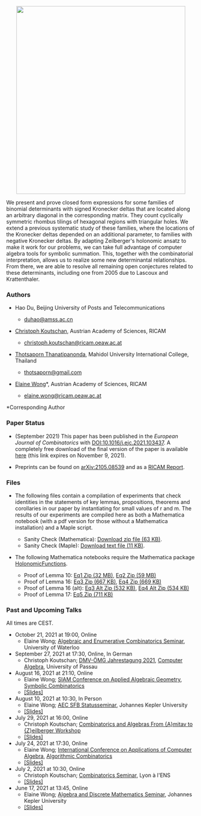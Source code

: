 <p align="center">
<img src="https://wongey.github.io/binom-det/hexagon_5788_withpaths_nobkgrd.png" width="450" height="500">
 </p>
 
We present and prove closed form expressions for some families of binomial determinants with signed Kronecker deltas that are located along an arbitrary diagonal in the corresponding matrix. They count cyclically symmetric rhombus tilings of hexagonal regions with triangular holes. We extend a previous systematic study of these families, where the locations of the Kronecker deltas depended on an additional parameter, to families with negative Kronecker deltas. By adapting Zeilberger's holonomic ansatz to make it work for our problems, we can take full advantage of computer algebra tools for symbolic summation. This, together with the combinatorial interpretation, allows us to realize some new determinantal relationships. From there, we are able to resolve all remaining open conjectures related to these determinants, including one from 2005 due to Lascoux and Krattenthaler.
 
### Authors

- Hao Du, Beijing University of Posts and Telecommunications
  - [duhao@amss.ac.cn](mailto:duhao@amss.ac.cn)

- [Christoph Koutschan](http://koutschan.de/index.php), Austrian Academy of Sciences, RICAM 
  - [christoph.koutschan@ricam.oeaw.ac.at](mailto:christoph.koutschan@ricam.oeaw.ac.at)
 
- [Thotsaporn Thanatipanonda](http://www.thotsaporn.com/), Mahidol University International College, Thailand
  - [thotsaporn@gmail.com](mailto:thotsaporn@gmail.com)

- [Elaine Wong](https://sites.google.com/view/elainewong/home)*, Austrian Academy of Sciences, RICAM  
  - [elaine.wong@ricam.oeaw.ac.at](mailto:elaine.wong@ricam.oeaw.ac.at)

*Corresponding Author

### Paper Status

- (September 2021) This paper has been published in the <i>European Journal of Combinatorics</i> with [DOI:10.1016/j.ejc.2021.103437](https://doi.org/10.1016/j.ejc.2021.103437). A completely free download of the final version of the paper is available [here](https://authors.elsevier.com/a/1dnLB_4SlB17IY) (this link expires on November 9, 2021).

- Preprints can be found on [arXiv:2105.08539](https://arxiv.org/abs/2105.08539) and as a [RICAM Report](https://www.ricam.oeaw.ac.at/files/reports/21/rep21-26.pdf).

### Files

- The following files contain a compilation of experiments that check identities in the statements of key lemmas, propositions, theorems and corollaries in our paper by instantiating for small values of r and m. The results of our experiments are compiled here as both a Mathematica notebook (with a pdf version for those without a Mathematica installation) and a Maple script.
  - Sanity Check (Mathematica): [Download zip file (63 KB)](https://drive.google.com/file/d/1bzLgXgHcVXG4AvGCh4Q5CY-pmjHOnw1e/view?usp=sharing).
  - Sanity Check (Maple): [Download text file (11 KB)](https://drive.google.com/file/d/18D_JYi4lnko3Gh_dhpJ7E1ZmTn6UDHOd/view?usp=sharing).

- The following Mathematica notebooks require the Mathematica package [HolonomicFunctions](https://www3.risc.jku.at/research/combinat/software/ergosum/RISC/HolonomicFunctions.html).
  - Proof of Lemma 10: [Eq1 Zip (32 MB)](https://drive.google.com/file/d/1w2PpfJOZ458sMssU3LKS5W5u4Pg1PVDC/view?usp=sharing), [Eq2 Zip (59 MB)](https://drive.google.com/file/d/1waWWN80EwKvffwQcRK5wVZcxKIL2_FS5/view?usp=sharing)
  - Proof of Lemma 16: [Eq3 Zip (667 KB)](https://drive.google.com/file/d/12RvwGPEeB-gDbeh7if9qQAgxrjubge1g/view?usp=sharing), [Eq4 Zip (669 KB)](https://drive.google.com/file/d/1Ja7bqXGTsULyhWF2FXqnjmOs9qTo7eLV/view?usp=sharing)
  - Proof of Lemma 16 (alt): [Eq3 Alt Zip (532 KB)](https://drive.google.com/file/d/1nrof-H9ynubW4xkSgyiFvtN7wsxJsxFz/view?usp=sharing), [Eq4 Alt Zip (534 KB)](https://drive.google.com/file/d/109p7VRYTZlCSFMe9lNs0YznVgblNC1cf/view?usp=sharing)
  - Proof of Lemma 17: [Eq5 Zip (711 KB)](https://drive.google.com/file/d/1OORqZBtX01etG1QCD0lyzRSm0BWGpDm5/view?usp=sharing)

### Past and Upcoming Talks

All times are CEST.

- October 21, 2021 at 19:00, Online
  - Elaine Wong; [Algebraic and Enumerative Combinatorics Seminar](https://melczer.ca/seminar/), University of Waterloo
- September 27, 2021 at 17:30, Online, In German
  - Christoph Koutschan; [DMV-ÖMG Jahrestagung 2021](https://www.uni-passau.de/dmv-oemg-2021/startseite/), [Computer Algebra](https://staff.fim.uni-passau.de/~zumbraegel/dmv-oemg/stalks.htm), University of Passau
- August 16, 2021 at 21:10, Online
  - Elaine Wong; [SIAM Conference on Applied Algebraic Geometry](https://www.siam.org/conferences/cm/conference/ag21), [Symbolic Combinatorics](https://meetings.siam.org/sess/dsp_programsess.cfm?SESSIONCODE=71165)
  - [[Slides]](https://drive.google.com/file/d/1tvzgheoSRhkSIZvaMjBITk8M6PCu5jTr/view?usp=sharing)
- August 10, 2021 at 10:30, In Person
  - Elaine Wong; [AEC SFB Statusseminar](https://www.sfb050.risc.jku.at/events/in-person-meeting), Johannes Kepler University
  - [[Slides]](https://drive.google.com/file/d/18TX7kZ5hiWbwn9GE4NLagH3FPpN-HSL_/view?usp=sharing)
- July 29, 2021 at 16:00, Online
  - Christoph Koutschan; [Combinatorics and Algebras From {A}mitav to {Z}eilberger Workshop](https://u.math.biu.ac.il/~beck/regev-zeilberger/)
  - [[Slides]](http://koutschan.de/publ/AR80DZ70/talk_AR80DZ70.pdf)
- July 24, 2021 at 17:30, Online
  - Elaine Wong; [International Conference on Applications of Computer Algebra](https://aca2021.sba-research.org/), [Algorithmic Combinatorics](http://www.koutschan.de/conf/ACA21/)
  - [[Slides]](https://drive.google.com/file/d/1QyqPAlsanvALsDMAxyq2EqNQ5blaLPMO/view?usp=sharing)
- July 2, 2021 at 10:30, Online
  - Christoph Koutschan; [Combinatorics Seminar](https://indico.math.cnrs.fr/category/326/), Lyon à l'ENS
  - [[Slides]](http://koutschan.de/publ/Lyon21/talk_Lyon21.pdf)
- June 17, 2021 at 13:45, Online
  - Elaine Wong; [Algebra and Discrete Mathematics Seminar](http://www.algebra.uni-linz.ac.at/teaching/seminar/), Johannes Kepler University
  - [[Slides]](https://drive.google.com/file/d/1rPtdTtKqyCC3H1JwNcHvmEFW2p78RM1Y/view?usp=sharing)
 
